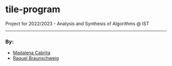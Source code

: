 # tile-program


Project for 2022/2023 - Analysis and Synthesis of Algorithms @ IST
___
### By:

- [Madalena Cabrita](https://github.com/zzla333)
- [Raquel Braunschweig](https://github.com/iquelli)
